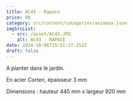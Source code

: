 ```yaml
---
title: AC43 - Rapace
price: 80
category: src/content/categories/animaux.json
imgSrcList:
  - src: /asset/AC43.JPG
    alt: AC43 - RAPACE
date: 2024-10-06T15:51:27.252Z
draft: false
---
```


A planter dans le jardin. 

En acier Corten, épaisseur 3 mm

Dimensions : hauteur 445 mm x largeur 920 mm
